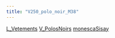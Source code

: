 ```yaml
---
title: "V250_polo_noir_M38"
---
```


[L_Vetements](notes/equipements/L_Vetements.md) [V_PolosNoirs](notes/equipements/vetements/V_PolosNoirs.md) [monescaSisay](notes/utilisateurs/beneficiaires/monescaSisay.md)